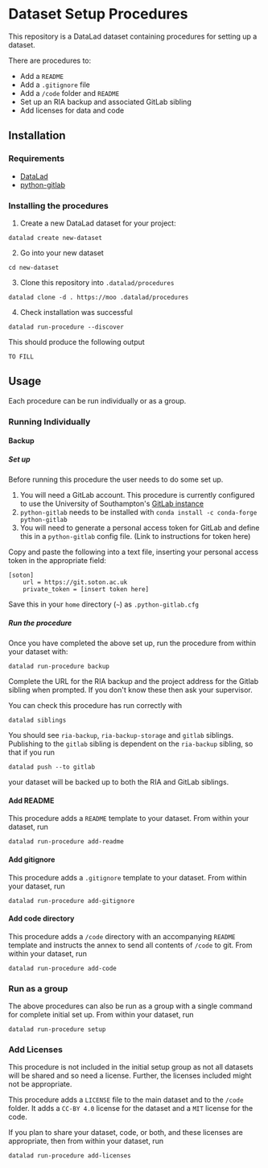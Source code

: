 # Dataset Setup Procedures

This repository is a DataLad dataset containing procedures for setting up a dataset. 

There are procedures to:

- Add a `README`
- Add a `.gitignore` file
- Add a `/code` folder and `README`
- Set up an RIA backup and associated GitLab sibling 
- Add licenses for data and code

## Installation 

### Requirements
- [DataLad](https://anaconda.org/conda-forge/datalad) 
- [python-gitlab](https://python-gitlab.readthedocs.io/en/stable/install.html) 

### Installing the procedures

1. Create a new DataLad dataset for your project:

```
datalad create new-dataset
```

2. Go into your new dataset 

```
cd new-dataset
```

3. Clone this repository into `.datalad/procedures`

```
datalad clone -d . https://moo .datalad/procedures
```

4. Check installation was successful 

```
datalad run-procedure --discover
```
This should produce the following output
```
TO FILL
```

## Usage

Each procedure can be run individually or as a group.

### Running Individually 

#### Backup

##### Set up

Before running this procedure the user needs to do some set up. 
1. You will need a GitLab account. This procedure is currently configured to use the University of Southampton's [GitLab instance](https://git.soton.ac.uk) 
2. `python-gitlab` needs to be installed with `conda install -c conda-forge python-gitlab`
3. You will need to generate a personal access token for GitLab and define this in a `python-gitlab` config file. (Link to instructions for token here) 

Copy and paste the following into a text file, inserting your personal access token in the appropriate field:

	[soton] 
		url = https://git.soton.ac.uk
		private_token = [insert token here] 
		
Save this in your `home` directory (`~`) as `.python-gitlab.cfg`

##### Run the procedure 

Once you have completed the above set up, run the procedure from within your dataset with:

```
datalad run-procedure backup
```

Complete the URL for the RIA backup and the project address for the Gitlab sibling when prompted. If you don't know these then ask your supervisor. 

You can check this procedure has run correctly with 

```
datalad siblings
```

You should see `ria-backup`, `ria-backup-storage` and `gitlab` siblings. Publishing to the `gitlab` sibling is dependent on the `ria-backup` sibling, so that if you run

```
datalad push --to gitlab
``` 

your dataset will be backed up to both the RIA and GitLab siblings. 

#### Add README

This procedure adds a `README` template to your dataset. From within your dataset, run

``` 
datalad run-procedure add-readme
```

#### Add gitignore

This procedure adds a `.gitignore` template to your dataset. From within your dataset, run

``` 
datalad run-procedure add-gitignore
```

#### Add code directory

This procedure adds a `/code` directory with an accompanying `README` template and instructs the annex to send all contents of `/code` to git. From within your dataset, run

```
datalad run-procedure add-code
```

### Run as a group

The above procedures can also be run as a group with a single command for complete initial set up. From within your dataset, run

```
datalad run-procedure setup
```

### Add Licenses

This procedure is not included in the initial setup group as not all datasets will be shared and so need a license. Further, the licenses included might not be appropriate. 

This procedure adds a `LICENSE` file to the main dataset and to the `/code` folder. It adds a `CC-BY 4.0` license for the dataset and a `MIT` license for the code. 

If you plan to share your dataset, code, or both, and these licenses are appropriate, then from within your dataset, run

```
datalad run-procedure add-licenses
```


